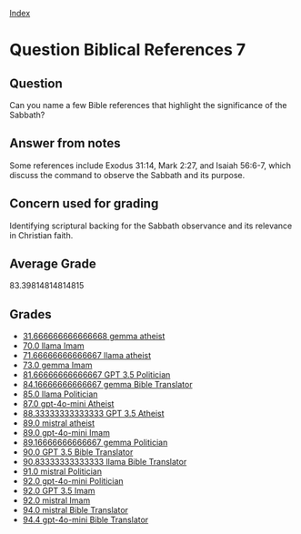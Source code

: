 
[Index](../../index.md)
# Question Biblical References 7
## Question
Can you name a few Bible references that highlight the significance of the Sabbath?

## Answer from notes
Some references include Exodus 31:14, Mark 2:27, and Isaiah 56:6-7, which discuss the command to observe the Sabbath and its purpose.

## Concern used for grading
Identifying scriptural backing for the Sabbath observance and its relevance in Christian faith.

## Average Grade
83.39814814814815

## Grades
 * [31.666666666666668 gemma atheist](../answers/gemma_atheist/Biblical_References_7.md)
 * [70.0 llama Imam](../answers/llama_Imam/Biblical_References_7.md)
 * [71.66666666666667 llama atheist](../answers/llama_atheist/Biblical_References_7.md)
 * [73.0 gemma Imam](../answers/gemma_Imam/Biblical_References_7.md)
 * [81.66666666666667 GPT 3.5 Politician](../answers/GPT_3.5_Politician/Biblical_References_7.md)
 * [84.16666666666667 gemma Bible Translator](../answers/gemma_Bible_Translator/Biblical_References_7.md)
 * [85.0 llama Politician](../answers/llama_Politician/Biblical_References_7.md)
 * [87.0 gpt-4o-mini Atheist](../answers/gpt-4o-mini_Atheist/Biblical_References_7.md)
 * [88.33333333333333 GPT 3.5 Atheist](../answers/GPT_3.5_Atheist/Biblical_References_7.md)
 * [89.0 mistral atheist](../answers/mistral_atheist/Biblical_References_7.md)
 * [89.0 gpt-4o-mini Imam](../answers/gpt-4o-mini_Imam/Biblical_References_7.md)
 * [89.16666666666667 gemma Politician](../answers/gemma_Politician/Biblical_References_7.md)
 * [90.0 GPT 3.5 Bible Translator](../answers/GPT_3.5_Bible_Translator/Biblical_References_7.md)
 * [90.83333333333333 llama Bible Translator](../answers/llama_Bible_Translator/Biblical_References_7.md)
 * [91.0 mistral Politician](../answers/mistral_Politician/Biblical_References_7.md)
 * [92.0 gpt-4o-mini Politician](../answers/gpt-4o-mini_Politician/Biblical_References_7.md)
 * [92.0 GPT 3.5 Imam](../answers/GPT_3.5_Imam/Biblical_References_7.md)
 * [92.0 mistral Imam](../answers/mistral_Imam/Biblical_References_7.md)
 * [94.0 mistral Bible Translator](../answers/mistral_Bible_Translator/Biblical_References_7.md)
 * [94.4 gpt-4o-mini Bible Translator](../answers/gpt-4o-mini_Bible_Translator/Biblical_References_7.md)
